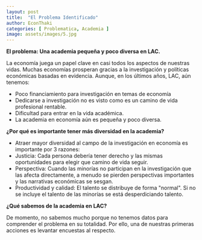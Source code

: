 ```yaml
---
layout: post
title:  "El Problema Identificado"
author: EconThaki
categories: [ Problematica, Academia ]
image: assets/images/5.jpg
---
```


**El problema: Una academia pequeña y poco diversa en LAC.**

La economía juega un papel clave en casi todos los aspectos de nuestras vidas. Muchas economías prosperan gracias a la investigación y políticas económicas basadas en evidencia. Aunque, en los últimos años, LAC, aún tenemos:

- Poco financiamiento para investigación en temas de economía
- Dedicarse a investigación no es visto como es un camino de vida profesional rentable.
- Dificultad para entrar en la vida académica.
- La academia en economía aún es pequeña y poco diversa.

**¿Por qué es importante tener más diversidad en la academia?**

- Atraer mayor diversidad al campo de la investigación en economía es importante por 3 razones:
- Justicia: Cada persona debería tener derecho y las mismas oportunidades para elegir que camino de vida seguir.
- Perspectiva: Cuando las minorías no participan en la investigación que las afecta directamente, a menudo se pierden perspectivas importantes y las narrativas económicas se sesgan.
- Productividad y calidad: El talento se distribuye de forma &quot;normal&quot;. Si no se incluye el talento de las minorías se está desperdiciando talento.

**¿Qué sabemos de la academia en LAC?**

De momento, no sabemos mucho porque no tenemos datos para comprender el problema en su totalidad. Por ello, una de nuestras primeras acciones es levantar encuestas al respecto.
